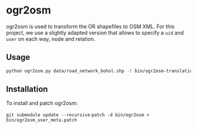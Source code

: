 # ogr2osm
ogr2osm is used to transform the OR shapefiles to OSM XML. For this project, we use a slightly adapted version that allows to specify a `uid` and `user` on each way, node and relation.

## Usage
```bash 
python ogr2osm.py data/road_network_bohol.shp -t bin/ogr2osm-translations/or-crid.py --add-version --add-user="openroads" --add-uid="1919292"
```

## Installation
To install and patch ogr2osm:

`git submodule update --recursive`
`patch -d bin/ogr2osm < bin/ogr2osm_user_meta.patch`